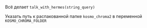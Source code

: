 Всё делает `talk_with_hermes(string_query)`

Указать путь к распакованной папке `kosmo_chroma2` в переменной `KOSMO_CHROMA_FOLDER` 